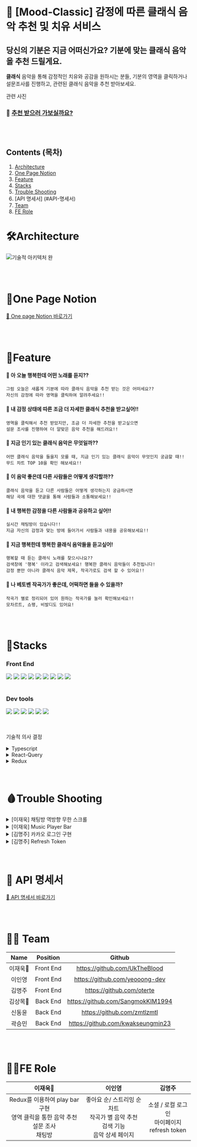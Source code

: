 # 🎹 [Mood-Classic] 감정에 따른 클래식 음악 추천 및 치유 서비스

## 당신의 기분은 지금 어떠신가요? 기분에 맞는 클래식 음악을 추천 드릴게요.
**클래식** 음악을 통해 감정적인 치유와 공감을 원하시는 분들, 기분의 영역을 클릭하거나 설문조사를 진행하고, 관련된 클래식 음악을 추천 받아보세요.

관련 사진

### 🎻 [추천 받으러 가보실까요?](https://mood-classic.site/)

<br />
<br />

## Contents (목차)
1. [Architecture](#Architecture)
2. [One Page Notion](#One-Page-Notion)
3. [Feature](#Feature)
4. [Stacks](#Stacks)
5. [Trouble Shooting](#Trouble-Shooting)
6. [API 명세서] (#API-명세서)
7. [Team](#Team)
8. [FE Role](#FE-Role)


# 🛠Architecture
![기술적 아키텍처 완](https://user-images.githubusercontent.com/103476685/232488401-21e8ec99-7748-460f-b92c-7357f0772e08.png)

<br />
<br />

# 📖One Page Notion
[📕 One page Notion 바로가기](https://www.notion.so/Mood-Classic-c51f26f6ce2f4442a747f01959dcbc94)

<br />
<br />

# 🎹Feature 
#### 🎻 아 오늘 행복한데 어떤 노래를 듣지??
  ```
  그럼 오늘은 새롭게 기분에 따라 클래식 음악을 추천 받는 것은 어떠세요??
  자신의 감정에 따라 영역을 클릭하여 알려주세요!!
  ```
#### 🎸 내 감정 상태에 따른 조금 더 자세한 클래식 추천을 받고싶어!!
  ```
  영역을 클릭해서 추천 받았지만, 조금 더 자세한 추천을 받고싶으면
  설문 조사를 진행하여 더 알맞은 음악 추천을 해드려요!!
  ```
#### 🎼 지금 인기 있는 클래식 음악은 무엇일까??
  ```
  어떤 클래식 음악을 들을지 모를 때, 지금 인기 있는 클래식 음악이 무엇인지 궁금할 때!!
  무드 차트 TOP 10을 확인 해보세요!!
  ```
#### 🎺 이 음악 좋은데 다른 사람들은 어떻게 생각할까??
  ```
  클래식 음악을 듣고 다른 사람들은 어떻게 생각하는지 궁금하시면
  해당 곡에 대한 댓글을 통해 사람들과 소통해보세요!!
  ```
#### 🎷 내 행복한 감정을 다른 사람들과 공유하고 싶어!!
  ```
  실시간 채팅방이 있습니다!! 
  지금 자신의 감정과 맞는 방에 들어가서 사람들과 내용을 공유해보세요!!
  ```
#### 📯 지금 행복한데 행복한 클래식 음악들을 듣고싶어!
  ```
  행복할 때 듣는 클래식 노래를 찾으시나요?? 
  검색창에 '행복' 이라고 검색해보세요! 행복한 클래식 음악들이 추천됩니다!
  감정 뿐만 아니라 클래식 음악 제목, 작곡가로도 검색 할 수 있어요!!
  ```
#### 🥁 나 베토벤 작곡가가 좋은데, 어떡하면 들을 수 있을까?
  ```
  작곡가 별로 정리되어 있어 원하는 작곡가를 눌러 확인해보세요!!
  모차르트, 쇼팽, 비발디도 있어요!
  ```

<br />
<br />

# 🎩Stacks
### Front End

<div>
  <img src="https://img.shields.io/badge/TYPESCRIPT-3178C6?style=for-the-badge&logo=Typescript&logoColor=black"> 
  <img src="https://img.shields.io/badge/REACT-61DAFB?style=for-the-badge&logo=REACT&logoColor=black"> 
  <img src="https://img.shields.io/badge/REACT QUERY-FF4154?style=for-the-badge&logo=React Query&logoColor=white"> 
  <img src="https://img.shields.io/badge/styledComponents-DB7093?style=for-the-badge&logo=styledComponents&logoColor=white"> 
  <img src="https://img.shields.io/badge/CSS3-1572B6?style=for-the-badge&logo=CSS3&logoColor=white"> 
  <img src="https://img.shields.io/badge/AXIOS-5A29E4?style=for-the-badge&logo=AXIOS&logoColor=white"> 
  <img src="https://img.shields.io/badge/REACT ROUTER-CA4245?style=for-the-badge&logo=REACTROUTER&logoColor=white"> 
  <img src="https://img.shields.io/badge/redux-764ABC?style=for-the-badge&logo=#764ABC&logoColor=white"> 
  <img src="https://img.shields.io/badge/socket.io-3010101?style=for-the-badge&logo=socketdotio&logoColor=white"> 
</div>

<br />

### Dev tools
<div>
  <img src="https://img.shields.io/badge/Github-181717?style=for-the-badge&logo=GITHUB&logoColor=white"> 
  <img src="https://img.shields.io/badge/VISUAL STUDIO CODE-007ACC?style=for-the-badge&logo=VISUAL STUDIO CODE&logoColor=white"> 
  <img src="https://img.shields.io/badge/Git-F05032?style=for-the-badge&logo=Git&logoColor=white"> 
  <img src="https://img.shields.io/badge/Figma-F24E1E?style=for-the-badge&logo=FIGMA&logoColor=white"> 
  <img src="https://img.shields.io/badge/notion-000000?style=for-the-badge&logo=notion&logoColor=white"> 
  <img src="https://img.shields.io/badge/amazons 3-569A31?style=for-the-badge&logo=amazons3&logoColor=white"> 
</div>

<br />
<br />

기술적 의사 결정 
<details>
  <summary>Typescript</summary>
  <div markdown="2">
    <div>
      
      - 높은 수준의 코드 탐색과 디버깅으로 버그 예방
        → 코드의 목적을 명시하고 목적에 맞지 않는 타입의 변수나 함수들에서 에러를 발생시켜 버그를 사전에 제거
        → 코드 자동 완성이나 실행 전 피드백을 제공하여 작업과 동시에 디버깅이 가능하여 생산성을 높일 수 있음
  </div>
</details>
  
<details>
  <summary>React-Query</summary>
  <div markdown="2">
    <div>
      
      - API 호출에 필요한 로직을 구현하는 것이 더욱 간단
      - 데이터를 가져오는 데 필요한 로딩, 에러 및 캐싱 상태를 쉽게 관리
      - API 호출을 자동으로 캐시하고, 일시적으로 인터넷 연결이 끊겼을 때에도 캐시된 데이터를 제공
  </div>
</details>
<details>
  <summary>Redux</summary>
  <div markdown="2">
    <div>
      
      1. 요구사항
        - 음악 플레이어 바를 구현하는데 있어 전역적으로 상태를 관리할 수 있어야 함
      
      2. 선택지
        1안) Recoil을 사용하여 전역 상태를 관리
        2안) Redux를 사용하여 전역 상태 관리
      
      3. 의사 결정
        - 처음 잡은 전역으로 관리하려는 state가 적었지만, 추후에 플레이 리스트를 만들거나 
          자신이 듣고 싶은 음악을 추가하는 등 음악 플레이어 바의 확장성이 넓어지고 커질 수 있어 
          Redux를 사용하는 것으로 결정하게 됨
  </div>
</details>

<br />
<br />

# 🩸Trouble Shooting
<details>
  <summary>[이재욱] 채팅방 역방향 무한 스크롤</summary>
  <div markdown="2">
    <div>
      
       1. 채팅방에서 무한 스크롤 구현 시 스크롤이 맨 위로 고정되는 문제
        스크롤을 최상단으로 올렸을 때, 새로운 데이터들이 로딩이 되면서
        스크롤의 위치가 최상단에서 이전 스크롤 위치로 변경돼야 한다.
         → 즉, 데이터가 로딩이 되고 스크롤의 위치가 맨 위로 되어 있어,
        보여지는 데이터의 값들이 순서대로 보여지지 않는데,
        스크롤의 위치를 변경하여 순서대로 보이도록 해야 한다.
      
      2. 접근
        1) prevScroll을 state 값으로 만들고, 들어왔을 때, scrollRef.current.scrollHeight 값으로 지정해준다.
        2) target이 들어왔을 때, 바뀐 scrollRef.current.scrollHeight 에서 prevScroll을 뺀 것을 scrollTop으로 옮겨준다.
        3) prevScroll을 scrollRef.current.scrollHeight로 지정해준다.
           → 바로바로 적용이 될 줄 알았지만, prevScroll이 scrollRef.current.scrollHeight로 지정되었을 때, 
            채팅 방의 채팅 내역을 불러오기 전에 prevScroll이 지정되어 문제가 생겼다.
      
      3. 해결
        - prevScroll을 시간 차를 두어 prevScroll을 지정해주어 채팅방 내역이 들어왔을 때, 
        prevScroll을 지정할 수 있도록 setTimeout을 사용하여 해결
      
      4. 리팩토링
        1) prevScroll을 setTimeout으로 시간을 지정했을 때, 지정한 시간보다 이전 채팅 방 내역을 받는 시간이 긴 경우 
        prevScroll의 지정이 늦게 될 것 같다는 생각이 들어 다른 방법을 찾아보았음.
        2) prevScroll은 받아온 채팅 내역 즉, 설정해둔 state(beforeChatData)가 변경되었을 때, 
        prevScroll을 다시 set하는 로직으로 구현하였다.
        3) 이로 인해 만약 채팅 방의 이전 내역들을 불러오는데, 시간이 걸리더라도 prevScroll이 
        필요한 타이밍에 변경되도록 로직을 수정하였다. 

  </div>
</details>
<details>
  <summary>[이재욱] Music Player Bar</summary>
  <div markdown="2">
    <div>
      
      1. 많은 페이지에서 사용하는 Music Player Bar를 만들어야 하는 문제
        많은 페이지에서 music player를 사용할 수 있는 컴포넌트를 만들어야 했다.
        요구 사항:  페이지 이동을 해도 음악이 끊기지 않아야 함
      
      2. 선택 사항
        1) Audio-h5-player 라이브러리를 사용하여 player bar을 구현
        2) Music Player을 Custom하여 구현
      
        → 이미 구현해둔 streaming을 올리는 api에서 사용하는 onTimeUpdate 이벤트가 
          Audio-h5-player에서 사용할 수 없고, 내가 원하는 대로 css를 사용하여 표현하기 어려워 
          custom하여 사용하기로 결정
      3. 접근 및 구현
        1) music의 총 시간과 진행되고 있는 시간 
          - audio에서 제공하는 currentTime 과 duration을 사용하여 
            01 : 33 / 03 : 45 같은 음악의 시간을 계산하여 표시해주었음
            → duration과 currentTime은 사용자가 알기 쉽게 알려주는 것이 아닌 
              3분이면 180.43614 같이 소수점까지 나타내기 때문에 이를 해결하기 위해 
              calcurate라는 함수를 만들어 분과 초를 나누어 표현해주었다.
        2) prograss bar 구현
          - 음악이 진행되고 있는 재생 바를 구현해야 하는데, dealt라는 state를 만듦
          - 음악의 진행률울 %로 구하기 위해 currentTime을 duration으로 나누고 이를 100을 곱하였음
            → 위의 값을 string으로 변환하여 setDealt로 dealt에 넣어줌
              (dealt를 스타일 컴포넌트의 background-color로 prop를 내려 구현)
        3) 전역으로 관리하며 페이지 이동 시에도 끊기지 않도록 구현
          - 전역으로 관리 : redux를 통해 모든 컴포넌트에서 접근할 수 있도록 구현
          - 페이지 이동시 음악이 끊기지 않도록 구현
            : react-router-dom에서 제공하는 outlet 메서드를 통해 layout을 구상하여 해결
  </div>
</details>
<details>
  <summary>[김명주] 카카오 로그인 구현</summary>
  <div>
    <div markdown="2">
      1. 카카오 로그인 구현 시, 백엔드에서 보내는 토큰을 받아올 수 없는 문제
        - 백엔드에서 구현과 관련된 로직을 전부 처리하고, jwt 토큰을 발급받아 프론트엔드로 건네주고, 
          프론트엔드에서 그 토큰을 저장한다.
          → 프론트엔드에서는 카카오 로그인 버튼만 구현하고, 버튼 클릭 시 지정된 Redirect URI에서 
            POST 요청을 통해 토큰을 받고 저장해야한다.
      
      2. 접근
        백엔드에서 모든 로직을 처리하고 프론트엔드에 토큰을 넘겨준다.
        →  프론트엔드에서는 버튼만 구현하고 클릭 시 Redirect URI로 이동하게 하면 되었으나, 
          서로 도메인 주소가 다를 경우 백엔드에서 보내준 토큰을 프론트엔드에서는 
          접근할 방법이 없어서 이 방법으로는 구현 실패
      
      3. 해결 
        - 프론트엔드에서 백엔드에게 인가코드를 넘겨주고, 백엔드에서는 받은 인가코드를 가지고 로직을 처리하여 
          프론트엔드에게 토큰을 넘겨준다
          → 프론트엔드는 로그인 버튼 클릭 시 지정된 Redirect URI로 이동하게 만들고 백엔드에서도 
            프론트엔드에서 접근 가능한 Redirect URI를 설정한 뒤, 프론트엔드는 그곳에서 카카오쪽에서 
            보내준 인가 코드를 백엔드에게 보내주고 JWT 토큰을 성공적으로 받아올 수 있었다.
  </div>
</details>
  
<details>
  <summary>[김명주] Refresh Token</summary>
  <div>
    <div markdown="2">
      1. 액세스 토큰 만료 시, 요청을 보내면 토큰이 갱신되지않고 에러가 발생
        - 백엔드에서 지정한 에러 status가 나오면, 리프레시 토큰을 이용하여 액세스 토큰을 갱신하고 
        만료 시 실패한 요청을 다시 실행한다.
          → 프론트엔드는 특정 에러 status 일 경우 액세스 토큰을 갱신하고 요청을 다시 보내야 한다.
      
      2. 접근
        1) interceptor.request에 setTimeout을 추가해 액세스 토큰 만료 직전에 갱신 
          →  axios 요청 시마다 서버에 토큰 갱신 요청을 보내게 되고 이렇게 될 경우 서버에 부하가 많이 가게 된다. 
          정상적으로 처리된다 해도 setTimeout이 매 요청마다 실행되기 때문에 갱신이 제대로 되지 않는다.
        2) interceptor.response에 에러 발생시, 그 에러 status가 백엔드에서 지정한 오류 번호일 시 갱신 요청
          → axios 요청에 대한 응답으로 오류가 발생하고 그 오류 코드가 백엔드에서 지정한 419 에러일 시, 
          토큰이 만료되어 생긴거라고 판단하여 리프레시 토큰을 이용해 액세스 토큰을 갱신한다.
          → interceptor를 이용해 응답을 가로채서, 토큰을 갱신하는데 까지는 성공했으나, 실패한 요청을 다시 보내는것은 구현 실패
        3) 만료로 인해 실패한 요청을 저장하고, 토큰 갱신 후 저장된 실패한 요청을 다시 실행
          → 어떤 instance에서 실패한 요청인지를 지정해주지 않아서 생긴 문제
          → interceptor 안에서 실패한 요청을 저장하고, 토큰을 갱신한 뒤에 저장한 요청을 다시 실행하여 리턴
      
      3. 보완
        로그인을 하지 않은 사람도 이용할 수 있는 기능을 로그인 된 사람이 이용할 경우에 토큰이 만료되면 에러가 발생하는 문제
          → instance를 추가로 하나 더 생성하여 대응
  </div>
</details>

<br />
<br />
  
# 📑 API 명세서
  [🔖 API 명세서 바로가기](https://www.notion.so/32ab485ea57e4ffdb7c2b90b0f251555?v=a4f5131a32a74d17971850d9afadabd7)
  
<br />
<br />
  
# 👨‍💻 Team

| Name | Position | Github |
|:-:|:-:|:-:|
| 이재욱👑 | Front End | https://github.com/UkTheBlood |
| 이인영 | Front End | https://github.com/yeooong-dev |
| 김명주 | Front End | https://github.com/oterte |
| 김상목👑 | Back End | https://github.com/SangmokKIM1994 |
| 신동윤 | Back End | https://github.com/zmtlzmtl |
| 곽승민 | Back End | https://github.com/kwakseungmin23 |

<br />
<br />

# 👩‍💻FE Role


| 이재욱👑 | 이인영 | 김명주 |
|:-:|:-:|:-:|
| Redux를 이용하여 play bar 구현<br/> 영역 클릭을 통한 음악 추천 <br/> 설문 조사 <br/> 채팅방 | 좋아요 순/ 스트리밍 순 차트 <br/> 작곡가 별 음악 추천 <br/> 검색 기능 <br/> 음악 상세 페이지 <br/> | 소셜 / 로컬 로그인 <br/> 마이페이지 <br/> refresh token |








